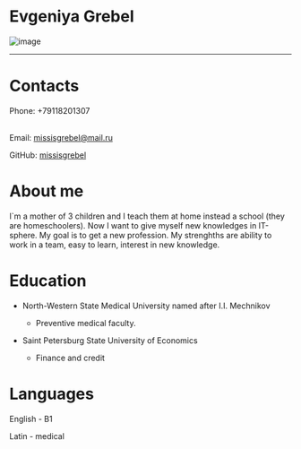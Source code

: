 # Evgeniya Grebel
![image](https://github.com/missisgrebel/rsschool-cv/assets/137799033/6e5f775d-773d-4ed5-b18e-a009949203c8)

***
# Contacts
Phone: +79118201307 <p>  
Email: missisgrebel@mail.ru <p>
GitHub: [missisgrebel](https://github.com/missisgrebel)   <p>
# About me
I`m a mother of 3 children and I teach them at home instead a school (they are homeschoolers). Now I want to give myself new knowledges in IT-sphere. My goal is to get a new profession. My strenghths are ability to work in a team, easy to learn, interest in new knowledge. <p>
# Education
* North-Western State Medical University named after I.I. Mechnikov <p>
    *  Preventive medical faculty.

* Saint Petersburg State University of Economics
    * Finance and credit <p>
# Languages
English - B1<p>
Latin - medical  
  
 
